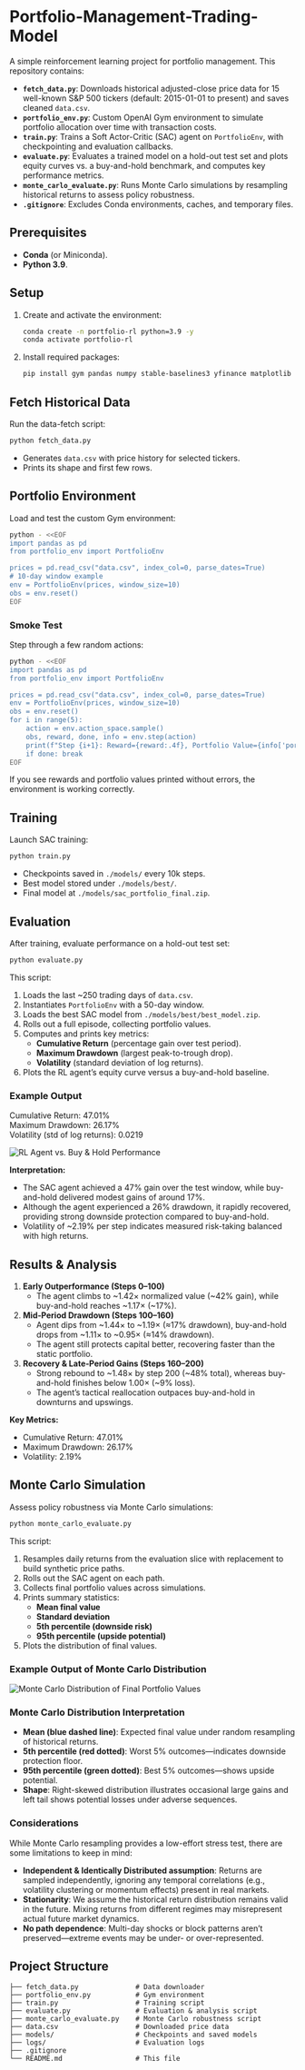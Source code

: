 # Portfolio-Management-Trading-Model

A simple reinforcement learning project for portfolio management. This repository contains:

- **`fetch_data.py`**: Downloads historical adjusted-close price data for 15 well-known S&P 500 tickers (default: 2015-01-01 to present) and saves cleaned `data.csv`.
- **`portfolio_env.py`**: Custom OpenAI Gym environment to simulate portfolio allocation over time with transaction costs.
- **`train.py`**: Trains a Soft Actor-Critic (SAC) agent on `PortfolioEnv`, with checkpointing and evaluation callbacks.
- **`evaluate.py`**: Evaluates a trained model on a hold-out test set and plots equity curves vs. a buy-and-hold benchmark, and computes key performance metrics.
- **`monte_carlo_evaluate.py`**: Runs Monte Carlo simulations by resampling historical returns to assess policy robustness.
- **`.gitignore`**: Excludes Conda environments, caches, and temporary files.

## Prerequisites

- **Conda** (or Miniconda).
- **Python 3.9**.

## Setup

1. Create and activate the environment:
   ```bash
   conda create -n portfolio-rl python=3.9 -y
   conda activate portfolio-rl
   ```
2. Install required packages:
   ```bash
   pip install gym pandas numpy stable-baselines3 yfinance matplotlib shimmy
   ```

## Fetch Historical Data

Run the data-fetch script:

```bash
python fetch_data.py
```

- Generates `data.csv` with price history for selected tickers.
- Prints its shape and first few rows.

## Portfolio Environment

Load and test the custom Gym environment:

```bash
python - <<EOF
import pandas as pd
from portfolio_env import PortfolioEnv

prices = pd.read_csv("data.csv", index_col=0, parse_dates=True)
# 10-day window example
env = PortfolioEnv(prices, window_size=10)
obs = env.reset()
EOF
```

### Smoke Test

Step through a few random actions:

```bash
python - <<EOF
import pandas as pd
from portfolio_env import PortfolioEnv

prices = pd.read_csv("data.csv", index_col=0, parse_dates=True)
env = PortfolioEnv(prices, window_size=10)
obs = env.reset()
for i in range(5):
    action = env.action_space.sample()
    obs, reward, done, info = env.step(action)
    print(f"Step {i+1}: Reward={reward:.4f}, Portfolio Value={info['portfolio_value']:.4f}")
    if done: break
EOF
```

If you see rewards and portfolio values printed without errors, the environment is working correctly.

## Training

Launch SAC training:

```bash
python train.py
```

- Checkpoints saved in `./models/` every 10k steps.
- Best model stored under `./models/best/`.
- Final model at `./models/sac_portfolio_final.zip`.

## Evaluation

After training, evaluate performance on a hold-out test set:

```bash
python evaluate.py
```

This script:
1. Loads the last ~250 trading days of `data.csv`.
2. Instantiates `PortfolioEnv` with a 50-day window.
3. Loads the best SAC model from `./models/best/best_model.zip`.
4. Rolls out a full episode, collecting portfolio values.
5. Computes and prints key metrics:
   - **Cumulative Return** (percentage gain over test period).
   - **Maximum Drawdown** (largest peak-to-trough drop).
   - **Volatility** (standard deviation of log returns).
6. Plots the RL agent’s equity curve versus a buy-and-hold baseline.

### Example Output

Cumulative Return: 47.01%  
Maximum Drawdown: 26.17%  
Volatility (std of log returns): 0.0219

![RL Agent vs. Buy & Hold Performance](rl_agent_vs_buy_hold.png)

**Interpretation:**
- The SAC agent achieved a 47% gain over the test window, while buy-and-hold delivered modest gains of around 17%.
- Although the agent experienced a 26% drawdown, it rapidly recovered, providing strong downside protection compared to buy-and-hold.
- Volatility of ~2.19% per step indicates measured risk-taking balanced with high returns.

## Results & Analysis

1. **Early Outperformance (Steps 0–100)**  
   - The agent climbs to ~1.42× normalized value (~42% gain), while buy-and-hold reaches ~1.17× (~17%).
2. **Mid‑Period Drawdown (Steps 100–160)**  
   - Agent dips from ~1.44× to ~1.19× (≈17% drawdown), buy-and-hold drops from ~1.11× to ~0.95× (≈14% drawdown).  
   - The agent still protects capital better, recovering faster than the static portfolio.
3. **Recovery & Late‑Period Gains (Steps 160–200)**  
   - Strong rebound to ~1.48× by step 200 (~48% total), whereas buy-and-hold finishes below 1.00× (~9% loss).  
   - The agent’s tactical reallocation outpaces buy-and-hold in downturns and upswings.
  
**Key Metrics:**
- Cumulative Return: 47.01%  
- Maximum Drawdown: 26.17%  
- Volatility: 2.19%

## Monte Carlo Simulation

Assess policy robustness via Monte Carlo simulations:

```bash
python monte_carlo_evaluate.py
```

This script:
1. Resamples daily returns from the evaluation slice with replacement to build synthetic price paths.
2. Rolls out the SAC agent on each path.
3. Collects final portfolio values across simulations.
4. Prints summary statistics:
   - **Mean final value**
   - **Standard deviation**
   - **5th percentile (downside risk)**
   - **95th percentile (upside potential)**
5. Plots the distribution of final values.

### Example Output of Monte Carlo Distribution

![Monte Carlo Distribution of Final Portfolio Values](example_monte_carlo_distribution.png)

### Monte Carlo Distribution Interpretation

- **Mean (blue dashed line)**: Expected final value under random resampling of historical returns.
- **5th percentile (red dotted)**: Worst 5% outcomes—indicates downside protection floor.
- **95th percentile (green dotted)**: Best 5% outcomes—shows upside potential.
- **Shape**: Right-skewed distribution illustrates occasional large gains and left tail shows potential losses under adverse sequences.

### Considerations

While Monte Carlo resampling provides a low-effort stress test, there are some limitations to keep in mind:

- **Independent & Identically Distributed assumption**: Returns are sampled independently, ignoring any temporal correlations (e.g., volatility clustering or momentum effects) present in real markets.
- **Stationarity**: We assume the historical return distribution remains valid in the future. Mixing returns from different regimes may misrepresent actual future market dynamics.
- **No path dependence**: Multi-day shocks or block patterns aren’t preserved—extreme events may be under- or over-represented.


## Project Structure

```text
├── fetch_data.py              # Data downloader
├── portfolio_env.py           # Gym environment
├── train.py                   # Training script
├── evaluate.py                # Evaluation & analysis script
├── monte_carlo_evaluate.py    # Monte Carlo robustness script
├── data.csv                   # Downloaded price data
├── models/                    # Checkpoints and saved models
├── logs/                      # Evaluation logs
├── .gitignore
└── README.md                  # This file
```
